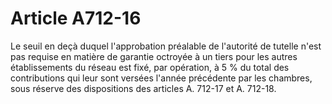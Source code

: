 # Article A712-16

Le seuil en deçà duquel l'approbation préalable de l'autorité de tutelle n'est pas requise en matière de garantie octroyée à un tiers pour les autres établissements du réseau est fixé, par opération, à 5 % du total des contributions qui leur sont versées l'année précédente par les chambres, sous réserve des dispositions des articles A. 712-17 et A. 712-18.
